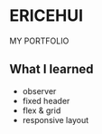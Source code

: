 # ERICEHUI
MY PORTFOLIO

## What I learned

- observer
- fixed header
- flex & grid
- responsive layout
